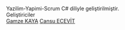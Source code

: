  Yazilim-Yapimi-Scrum
C# diliyle geliştirilmiştir.<br>
Geliştiriciler <br>
[Gamze KAYA](https://github.com/kayagamze) 
[Cansu ECEVİT ](https://github.com/cansuecevit)
